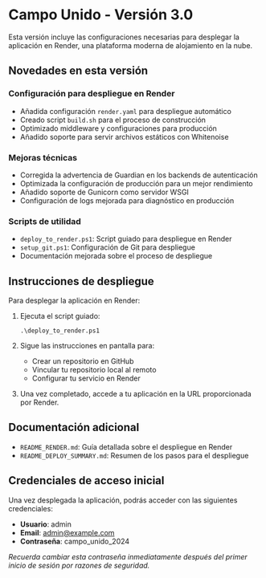 # Campo Unido - Versión 3.0

Esta versión incluye las configuraciones necesarias para desplegar la aplicación en Render, una plataforma moderna de alojamiento en la nube.

## Novedades en esta versión

### Configuración para despliegue en Render
- Añadida configuración `render.yaml` para despliegue automático
- Creado script `build.sh` para el proceso de construcción
- Optimizado middleware y configuraciones para producción
- Añadido soporte para servir archivos estáticos con Whitenoise

### Mejoras técnicas
- Corregida la advertencia de Guardian en los backends de autenticación
- Optimizada la configuración de producción para un mejor rendimiento
- Añadido soporte de Gunicorn como servidor WSGI
- Configuración de logs mejorada para diagnóstico en producción

### Scripts de utilidad
- `deploy_to_render.ps1`: Script guiado para despliegue en Render
- `setup_git.ps1`: Configuración de Git para despliegue
- Documentación mejorada sobre el proceso de despliegue

## Instrucciones de despliegue

Para desplegar la aplicación en Render:

1. Ejecuta el script guiado:
   ```
   .\deploy_to_render.ps1
   ```

2. Sigue las instrucciones en pantalla para:
   - Crear un repositorio en GitHub
   - Vincular tu repositorio local al remoto
   - Configurar tu servicio en Render

3. Una vez completado, accede a tu aplicación en la URL proporcionada por Render.

## Documentación adicional

- `README_RENDER.md`: Guía detallada sobre el despliegue en Render
- `README_DEPLOY_SUMMARY.md`: Resumen de los pasos para el despliegue

## Credenciales de acceso inicial

Una vez desplegada la aplicación, podrás acceder con las siguientes credenciales:

- **Usuario**: admin
- **Email**: admin@example.com  
- **Contraseña**: campo_unido_2024

*Recuerda cambiar esta contraseña inmediatamente después del primer inicio de sesión por razones de seguridad.* 